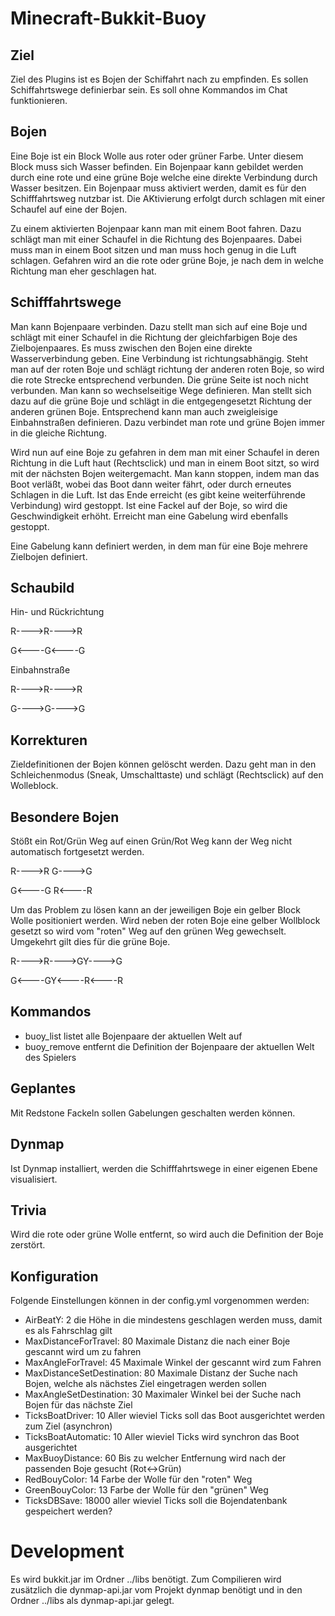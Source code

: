 Minecraft-Bukkit-Buoy
=====================

Ziel
----

Ziel des Plugins ist es Bojen der Schiffahrt nach zu empfinden.
Es sollen Schiffahrtswege definierbar sein. Es soll ohne Kommandos im Chat funktionieren.

Bojen
-----

Eine Boje ist ein Block Wolle aus roter oder grüner Farbe. Unter diesem Block muss sich Wasser befinden.
Ein Bojenpaar kann gebildet werden durch eine rote und eine grüne Boje welche eine direkte Verbindung durch Wasser besitzen.
Ein Bojenpaar muss aktiviert werden, damit es für den Schifffahrtsweg nutzbar ist.
Die AKtivierung erfolgt durch schlagen mit einer Schaufel auf eine der Bojen.

Zu einem aktivierten Bojenpaar kann man mit einem Boot fahren.
Dazu schlägt man mit einer Schaufel in die Richtung des Bojenpaares.
Dabei muss man in einem Boot sitzen und man muss hoch genug in die Luft schlagen.
Gefahren wird an die rote oder grüne Boje, je nach dem in welche Richtung man eher geschlagen hat.

Schifffahrtswege
----------------

Man kann Bojenpaare verbinden. Dazu stellt man sich auf eine Boje und schlägt mit einer Schaufel
in die Richtung der gleichfarbigen Boje des Zielbojenpaares. Es muss zwischen den Bojen eine direkte Wasserverbindung geben.
Eine Verbindung ist richtungsabhängig. Steht man auf der roten Boje und schlägt richtung der anderen roten Boje,
so wird die rote Strecke entsprechend verbunden. Die grüne Seite ist noch nicht verbunden.
Man kann so wechselseitige Wege definieren. Man stellt sich dazu auf die grüne Boje und schlägt in die
entgegengesetzt Richtung der anderen grünen Boje.
Entsprechend kann man auch zweigleisige Einbahnstraßen definieren. Dazu verbindet man rote und grüne Bojen
immer in die gleiche Richtung.

Wird nun auf eine Boje zu gefahren in dem man mit einer Schaufel in deren Richtung in die Luft haut (Rechtsclick) und man in einem
Boot sitzt, so wird mit der nächsten Bojen weitergemacht. Man kann stoppen, indem man das Boot verläßt,
wobei das Boot dann weiter fährt, oder durch erneutes Schlagen in die Luft.
Ist das Ende erreicht (es gibt keine weiterführende Verbindung) wird gestoppt.
Ist eine Fackel auf der Boje, so wird die Geschwindigkeit erhöht.
Erreicht man eine Gabelung wird ebenfalls gestoppt.

Eine Gabelung kann definiert werden, in dem man für eine Boje mehrere Zielbojen definiert.

Schaubild
---------


Hin- und Rückrichtung

R---->R---->R

G<----G<----G


Einbahnstraße

R---->R---->R

G---->G---->G


Korrekturen
-----------

Zieldefinitionen der Bojen können gelöscht werden. Dazu geht man in den Schleichenmodus (Sneak, Umschalttaste)
und schlägt (Rechtsclick) auf den Wolleblock. 

Besondere Bojen
---------------

Stößt ein Rot/Grün Weg auf einen Grün/Rot Weg kann der Weg nicht automatisch fortgesetzt werden.

R---->R      G---->G

G<----G      R<----R

Um das Problem zu lösen kann an der jeweiligen Boje ein gelber Block Wolle positioniert werden.
Wird neben der roten Boje eine gelber Wollblock gesetzt so wird vom "roten" Weg auf den grünen Weg gewechselt.
Umgekehrt gilt dies für die grüne Boje.

R---->R---->GY---->G

G<----GY<----R<----R

Kommandos
---------

* buoy_list   listet alle Bojenpaare der aktuellen Welt auf
* buoy_remove entfernt die Definition der Bojenpaare der aktuellen Welt des Spielers

Geplantes
---------

Mit Redstone Fackeln sollen Gabelungen geschalten werden können.

Dynmap
------

Ist Dynmap installiert, werden die Schifffahrtswege in einer eigenen Ebene visualisiert.

Trivia
------

Wird die rote oder grüne Wolle entfernt, so wird auch die Definition der Boje zerstört. 

Konfiguration
-------------

Folgende Einstellungen können in der config.yml vorgenommen werden:
- AirBeatY: 2                     die Höhe in die mindestens geschlagen werden muss, damit es als Fahrschlag gilt
- MaxDistanceForTravel: 80        Maximale Distanz die nach einer Boje gescannt wird um zu fahren
- MaxAngleForTravel: 45           Maximale Winkel der gescannt wird zum Fahren
- MaxDistanceSetDestination: 80   Maximale Distanz der Suche nach Bojen, welche als nächstes Ziel eingetragen werden sollen
- MaxAngleSetDestination: 30      Maximaler Winkel bei der Suche nach Bojen für das nächste Ziel
- TicksBoatDriver: 10             Aller wieviel Ticks soll das Boot ausgerichtet werden zum Ziel (asynchron)
- TicksBoatAutomatic: 10          Aller wieviel Ticks wird synchron das Boot ausgerichtet
- MaxBuoyDistance: 60             Bis zu welcher Entfernung wird nach der passenden Boje gesucht (Rot<->Grün)
- RedBouyColor: 14                Farbe der Wolle für den "roten" Weg
- GreenBouyColor: 13              Farbe der Wolle für den "grünen" Weg
- TicksDBSave: 18000              aller wieviel Ticks soll die Bojendatenbank gespeichert werden?

Development
===========

Es wird bukkit.jar im Ordner ../libs benötigt.
Zum Compilieren wird zusätzlich die dynmap-api.jar vom Projekt dynmap benötigt und in den Ordner ../libs als dynmap-api.jar gelegt.

